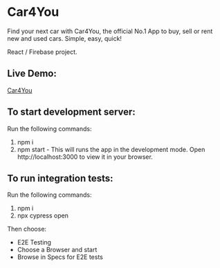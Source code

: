 # Car4You

Find your next car with Car4You, the official No.1 App to buy, sell or rent new and used cars. Simple, easy, quick!

React / Firebase project.

## Live Demo: 
[Car4You](https://car4you.vercel.app/)

## To start development server:

Run the following commands:
1) npm i
2) npm start -
This will runs the app in the development mode.
Open http://localhost:3000 to view it in your browser.

## To run integration tests:

Run the following commands:
1) npm i
2) npx cypress open 

Then choose:
- E2E Testing
- Choose a Browser and start
- Browse in Specs for E2E tests
